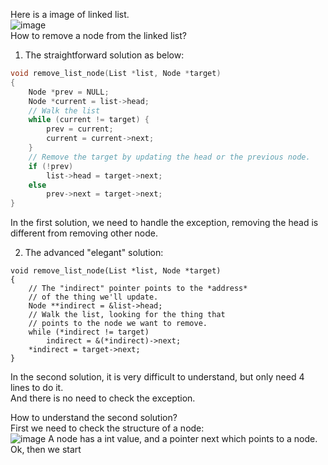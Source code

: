 Here is a image of linked list.  
![image](https://github.com/cliff15037/Note/assets/81866031/97ba1937-9fd3-408d-82b0-d7c096daf98c)  
How to remove a node from the linked list?
1. The straightforward solution as below:
```cpp
void remove_list_node(List *list, Node *target)
{
    Node *prev = NULL;
    Node *current = list->head;
    // Walk the list
    while (current != target) {
        prev = current;
        current = current->next;
    }
    // Remove the target by updating the head or the previous node.
    if (!prev)
        list->head = target->next;
    else
        prev->next = target->next;
}
```
In the first solution, we need to handle the exception, removing the head is different from removing other node.

2. The advanced "elegant" solution:
```cpp=
void remove_list_node(List *list, Node *target)
{
    // The "indirect" pointer points to the *address*
    // of the thing we'll update.
    Node **indirect = &list->head;
    // Walk the list, looking for the thing that 
    // points to the node we want to remove.
    while (*indirect != target)
        indirect = &(*indirect)->next;
    *indirect = target->next;
}
```

In the second solution, it is very difficult to understand, but only need 4 lines to do it.  
And there is no need to check the exception.

How to understand the second solution?  
First we need to check the structure of a node:  
![image](https://github.com/cliff15037/Note/assets/81866031/164b27bf-bb56-4c78-8a5d-d676af63e421)
A node has a int value, and a pointer next which points to a node.  
Ok, then we start
